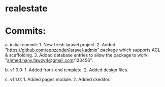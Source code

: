 # realestate

# Commits:
  a. initial commit:
    1. New fresh laravel project.
    2. Added "https://github.com/appzcoder/laravel-admin" package which supports ACL & scaffolding.
    3. Added database entries to allow the package to work "ahmed.hany.fawzy4@gmail.com/123456".

  b. v1.0.0:
    1. Added front-end template.
    2. Added design files.

  c. v1.1.0:
    1. Added pages module.
    2. Added ckeditor.
